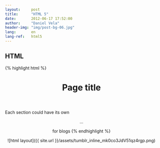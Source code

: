 ```yaml
---
layout:     post
title:      "HTML 5"
date:       2012-06-17 17:52:00
author:     "Daniel Vela"
header-img: "img/post-bg-06.jpg"
lang:       en
lang-ref:   html5
---
```


## HTML

{% highlight html %}
<!doctype html>
<html>
<head>
 <title>Page title</title>
</head>
<body>
 <header><h1>Page title</h1></header>
 <nav><!-- Navigation --></nav>
 <section id="intro"><!-- Introduction --></section>
 <section><!-- Main content area --></section>
 <aside><!-- Sidebar --></aside>
 <footer><!-- Footer --></footer>
</body>
</html>

Each section could have its own <header><nav> ...

<article> for blogs
{% endhighlight %}


![html layout]({{ site.url }}/assets/tumblr_inline_mk0co3JdV51qz4rgp.png)

